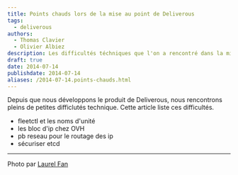 ```yaml
---
title: Points chauds lors de la mise au point de Deliverous
tags:
  - deliverous
authors:
  - Thomas Clavier
  - Olivier Albiez
description: Les difficultés téchniques que l'on a rencontré dans la mise au point de Déliverous
draft: true
date: 2014-07-14
publishdate: 2014-07-14
aliases: /2014-07-14.points-chauds.html
---
```


Depuis que nous développons le produit de Deliverous, nous rencontrons pleins de petites difficlutés technique. Cette article liste ces difficultés.

- fleetctl et les noms d'unité
- les bloc d'ip chez OVH
- pb reseau pour le routage des ip
- sécuriser etcd


---
Photo par [Laurel Fan](https://www.flickr.com/photos/laurelfan/8440097046)
